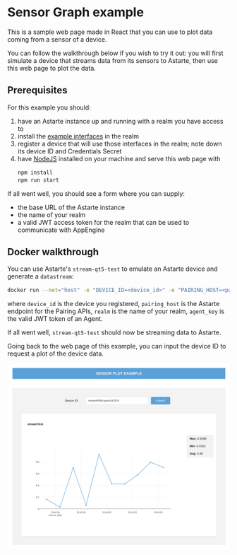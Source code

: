 # Sensor Graph example

This is a sample web page made in React that you can use to plot data coming from a sensor of a
device.

You can follow the walkthrough below if you wish to try it out: you will first simulate a device
that streams data from its sensors to Astarte, then use this web page to plot the data.

## Prerequisites

For this example you should:

1. have an Astarte instance up and running with a realm you have access to
2. install the [example interfaces](../../standard-interfaces/) in the realm
3. register a device that will use those interfaces in the realm; note down its device ID and
   Credentials Secret
4. have [NodeJS](https://nodejs.org/) installed on your machine and serve this web page with
   ```sh
   npm install
   npm run start
   ```

If all went well, you should see a form where you can supply:

- the base URL of the Astarte instance
- the name of your realm
- a valid JWT access token for the realm that can be used to communicate with AppEngine

## Docker walkthrough

You can use Astarte's `stream-qt5-test` to emulate an Astarte device and generate a `datastream`:

```sh
docker run --net="host" -e "DEVICE_ID=<device_id>" -e "PAIRING_HOST=<pairing_host>" -e "REALM=<realm>" -e "AGENT_KEY=<agent_key>" -e "IGNORE_SSL_ERRORS=true" astarte/astarte-stream-qt5-test:0.11.4
```

where `device_id` is the device you registered, `pairing_host` is the Astarte endpoint for the
Pairing APIs, `realm` is the name of your realm, `agent_key` is the valid JWT token of an Agent.

If all went well, `stream-qt5-test` should now be streaming data to Astarte.

Going back to the web page of this example, you can input the device ID to request a plot of the
device data.

![Sensor Graph example, requesting the plot of a device sensor](../images/sensor-graph.png)
